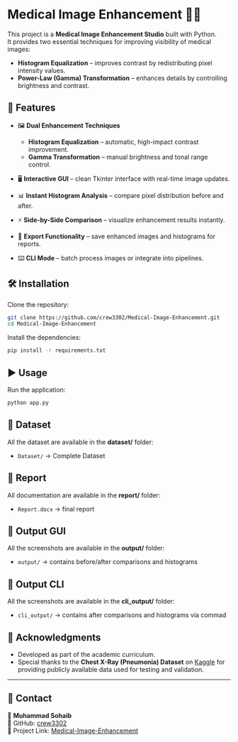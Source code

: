 # Medical Image Enhancement 🩻✨

This project is a **Medical Image Enhancement Studio** built with Python.  
It provides two essential techniques for improving visibility of medical images:

- **Histogram Equalization** – improves contrast by redistributing pixel intensity values.  
- **Power-Law (Gamma) Transformation** – enhances details by controlling brightness and contrast.  

## 🚀 Features
- 🖼️ **Dual Enhancement Techniques**  
  - **Histogram Equalization** – automatic, high-impact contrast improvement.  
  - **Gamma Transformation** – manual brightness and tonal range control.  

- 🖥️ **Interactive GUI** – clean Tkinter interface with real-time image updates.  
- 📊 **Instant Histogram Analysis** – compare pixel distribution before and after.  
- ⚡ **Side-by-Side Comparison** – visualize enhancement results instantly.  
- 💾 **Export Functionality** – save enhanced images and histograms for reports.  
- ⌨️ **CLI Mode** – batch process images or integrate into pipelines.  


## 🛠️ Installation
Clone the repository:
```bash
git clone https://github.com/crew3302/Medical-Image-Enhancement.git
cd Medical-Image-Enhancement
```

Install the dependencies:
```bash
pip install -r requirements.txt
```

## ▶️ Usage
Run the application:
```bash
python app.py
```
## 📂 Dataset
All the dataset are available in the **dataset/** folder:
- `Dataset/` → Complete Dataset

## 📂 Report
All documentation are available in the **report/** folder:
- `Report.docx` → final report

## 📂 Output GUI
All the screenshots are available in the **output/** folder:
- `output/` → contains before/after comparisons and histograms

## 📂 Output CLI
All the screenshots are available in the **cli_output/** folder:
- `cli_output/` → contains after comparisons and histograms via commad

## 🙏 Acknowledgments
- Developed as part of the academic curriculum.  
- Special thanks to the **Chest X-Ray (Pneumonia) Dataset** on [Kaggle](https://www.kaggle.com/paultimothymooney/chest-xray-pneumonia) for providing publicly available data used for testing and validation.  

---

## 📧 Contact
👤 **Muhammad Sohaib**  
🔗 GitHub: [crew3302](https://github.com/crew3302)  
📌 Project Link: [Medical-Image-Enhancement](https://github.com/crew3302/Medical-Image-Enhancement)
